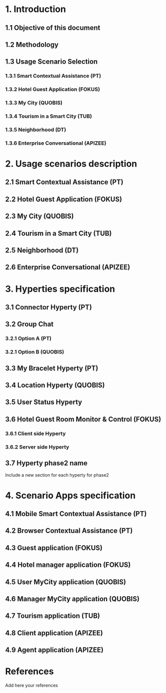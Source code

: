 # 1. Introduction
## 1.1 Objective of this document
## 1.2 Methodology
## 1.3 Usage Scenario Selection
### 1.3.1 Smart Contextual Assistance (PT)
### 1.3.2	Hotel Guest Application (FOKUS)
### 1.3.3	My City (QUOBIS)
### 1.3.4	Tourism in a Smart City (TUB)
### 1.3.5	Neighborhood (DT)
### 1.3.6	Enterprise Conversational (APIZEE)
# 2.	Usage scenarios description
## 2.1	Smart Contextual Assistance (PT)	
## 2.2	Hotel Guest Application (FOKUS)
## 2.3	My City (QUOBIS)
## 2.4	Tourism in a Smart City (TUB)
## 2.5	Neighborhood (DT)
## 2.6	Enterprise Conversational (APIZEE)
# 3.	Hyperties specification
## 3.1	Connector Hyperty	(PT)
## 3.2	Group Chat
### 3.2.1 Option A (PT)
### 3.2.1 Option B (QUOBIS)
## 3.3	My Bracelet Hyperty	(PT)	
## 3.4	Location Hyperty	(QUOBIS)	
## 3.5	User Status Hyperty	
## 3.6	Hotel Guest Room Monitor & Control (FOKUS)
### 3.6.1 Client side Hyperty
### 3.6.2 Server side Hyperty
## 3.7  Hyperty phase2 name
Include a new section for each hyperty for phase2

# 4.	Scenario Apps specification	
## 4.1	Mobile Smart Contextual Assistance (PT)	
## 4.2	Browser Contextual Assistance (PT)
## 4.3	Guest application (FOKUS)
## 4.4	Hotel manager application (FOKUS)	
## 4.5	User MyCity application (QUOBIS)
## 4.6	Manager MyCity application (QUOBIS)
## 4.7	Tourism application (TUB)
## 4.8	Client application (APIZEE)
## 4.9	Agent application (APIZEE)	
# References	
Add here your references
